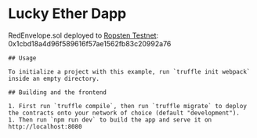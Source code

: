 # Lucky Ether Dapp

RedEnvelope.sol deployed to [Ropsten Testnet](https://ropsten.etherscan.io/address/0x1cbd18a4d96f589616f57ae1562fb83c20992a76): 0x1cbd18a4d96f589616f57ae1562fb83c20992a76

```
## Usage

To initialize a project with this example, run `truffle init webpack` inside an empty directory.

## Building and the frontend

1. First run `truffle compile`, then run `truffle migrate` to deploy the contracts onto your network of choice (default "development").
1. Then run `npm run dev` to build the app and serve it on http://localhost:8080



